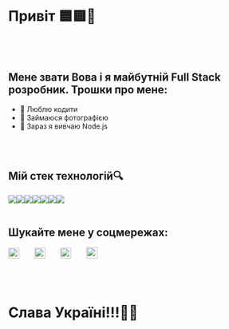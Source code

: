 # Привіт 🟦🟨👋
<br />
<br />


##  Мене звати Вова і я майбутній Full Stack розробник. Трошки про мене:
 - 💪 Люблю кодити
 - 📸 Займаюся фотографією
 - 🌱 Зараз я вивчаю Node.js
<br />
<br />

## Мій стек технологій🔍
<div style="display: flex;">
<img src="https://img.shields.io/badge/React-E34F26?style=for-the-badge&logo=REACT&logoColor=fff](https://img.shields.io/badge/React-E34F26?style=for-the-badge&logo=React&logoColor=fff&color=blue"/>
<img src="https://img.shields.io/badge/HTML-E34F26?style=for-the-badge&logo=HTML5&logoColor=fff"/>
<img src="https://img.shields.io/badge/CSS-1572B6?style=for-the-badge&logo=CSS3&logoColor=fff"/>
<img src="https://img.shields.io/badge/SASS-CC6699?style=for-the-badge&logo=SASS&logoColor=fff"/>
<img src="https://img.shields.io/badge/BEM-FF8C00?style=for-the-badge&logo=BEM&logoColor=fff"/>
<img src="https://img.shields.io/badge/VS CODE-007ACC?style=for-the-badge&logo=Visual Studio Code&logoColor=fff"/>
<img src="https://img.shields.io/badge/GitHub-181717?style=for-the-badge&logo=GitHub&logoColor=fff"/>
</div>
<br />

## Шукайте мене у соцмережах: 

<div style="display: flex; align-items: center; gap: 30px;">
<a href="https://www.instagram.com/kyrylenkovova/"><img width="22px" height="22px" src="https://upload.wikimedia.org/wikipedia/commons/thumb/a/a5/Instagram_icon.png/2048px-Instagram_icon.png" /></a>
<a href="https://twitter.com/VovaKyrylenko?t=rD6wqYNh0yCksM3it_KgOg&s=09"><img height="22px" src="https://www.edigitalagency.com.au/wp-content/uploads/Twitter-logo-png.png" /></a>
<a href="https://www.facebook.com/vova.kyrylenko.5"><img height="22px" src="https://upload.wikimedia.org/wikipedia/commons/thumb/0/05/Facebook_Logo_%282019%29.png/768px-Facebook_Logo_%282019%29.png" /></a>
<a href="https://t.me/kyrylenkovova"><img height="23px" src="https://upload.wikimedia.org/wikipedia/commons/5/5c/Telegram_Messenger.png" /></a>
</div>

<br />
<br />
<br />

# Слава Україні!!!💙💛

<!--
- 🔭 I’m currently working on ...
- 🌱 I’m currently learning ...
- 👯 I’m looking to collaborate on ...
- 🤔 I’m looking for help with ...
- 💬 Ask me about ...
- 📫 How to reach me: ...
- 😄 Pronouns: ...
- ⚡ Fun fact: ...
-->
